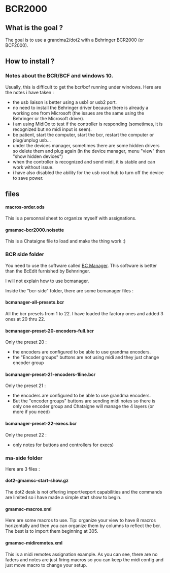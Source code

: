 # BCR2000
## What is the goal ?
The goal is to use a grandma2/dot2 with a Behringer BCR2000 (or BCF2000).

## How to install ?
### Notes about the BCR/BCF and windows 10.
Usually, this is difficult to get the bcr/bcf running under windows.
Here are the notes i have taken :
  * the usb liaison is better using a usb1 or usb2 port.
  * no need to install the Behringer driver because there is already a working one from Microsoft (the issues are the same using the Behringer or the Microsoft driver).
  * i am using MidiOx to test if the controller is responding (sometimes, it is recognized but no midi input is seen).
  * be patient, start the computer, start the bcr, restart the computer or plug/unplug usb...
  * under the devices manager, sometimes there are some hidden drivers so delete them and plug again (in the device manager, menu "view" then "show hidden devices")
  * when the controller is recognized and send midi, it is stable and can work without issue.
  * i have also disabled the ability for the usb root hub to turn off the device to save power.

## files

#### macros-order.ods
This is a personnal sheet to organize myself with assignations.

#### gmamsc-bcr2000.noisette
This is a Chataigne file to load and make the thing work :)

### BCR side folder
You need to use the software called [BC Manager](https://mountainutilities.eu/bcmanager).
This software is better than the BcEdit furnished by Behnringer.

I will not explain how to use bcmanager.

Inside the "bcr-side" folder, there are some bcmanager files :

#### bcmanager-all-presets.bcr
All the bcr presets from 1 to 22. I have loaded the factory ones and added 3 ones at 20 thru 22.

#### bcmanager-preset-20-encoders-full.bcr
Only the preset 20 :
  * the encoders are configured to be able to use grandma encoders.
  * the "Encoder groups" buttons are not using midi and they just change encoder group

#### bcmanager-preset-21-encoders-1line.bcr
Only the preset 21 :
  * the encoders are configured to be able to use grandma encoders.
  * But the "encoder groups" buttons are sending midi notes so there is only one encoder group and Chataigne will manage the 4 layers (or more if you need)

#### bcmanager-preset-22-execs.bcr
Only the preset 22 :
  * only notes for buttons and controllers for execs)

### ma-side folder
Here are 3 files :

#### dot2-gmamsc-start-show.gz
The dot2 desk is not offering import/export capabilities and the commands are limited so i have made a simple start show to begin.

#### gmamsc-macros.xml
Here are some macros to use.
Tip: organize your view to have 8 macros horizontally and then you can organize them by columns to reflect the bcr.
The best is to import them beginning at 305.

#### gmamsc-midiremotes.xml
This is a midi remotes assignation example.
As you can see, there are no faders and notes are just firing macros so you can keep the midi config and just move macro to change your setup.